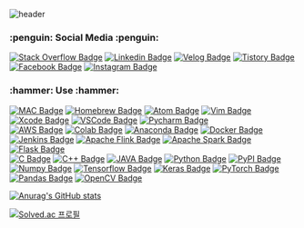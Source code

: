 ![header](https://capsule-render.vercel.app/api?type=waving&color=timeAuto&height=300&section=header&text=LinuxPenguin99&fontSize=60)

 <h3> :penguin: Social Media :penguin: </h3>

  [![Stack Overflow Badge](https://img.shields.io/badge/Stack_Overflow-0077b5?style=flat-square&logo=StackOverflow&logoColor=white&link=https://stackoverflow.com/users/17237814/linuxpenguin99)](https://stackoverflow.com/users/17237814/linuxpenguin99)
  [![Linkedin Badge](https://img.shields.io/badge/linkedin-0077b5?style=flat-square&logo=linkedin&logoColor=white&link=https://www.linkedin.com/in/%EC%83%81%EC%9D%BC-%EC%9C%A4-0938b1212/)](https://www.linkedin.com/in/%EC%83%81%EC%9D%BC-%EC%9C%A4-0938b1212/)
  [![Velog Badge](https://img.shields.io/badge/LinuxPenguin99's_Velog-11B48A?style=flat-square&logo=Vimeo&logoColor=white&link=https://velog.io/@linuxpenguin99)](https://velog.io/@linuxpenguin99)
	 [![Tistory Badge](https://img.shields.io/badge/Tistory-FF5722?style=flat-square&logo=blogger&logoColor=white&link=https://linuxpenguin.tistory.com//)](https://linuxpenguin.tistory.com/)	
  [![Facebook Badge](https://img.shields.io/badge/facebook-1877f2?style=flat-square&logo=facebook&logoColor=white&link=https://www.facebook.com/sangill.yun.9)](https://www.facebook.com/sangill.yun.9)
  [![Instagram Badge](https://img.shields.io/badge/Instagram-ff3399?style=flat-square&logo=Instagram&logoColor=white&link=https://www.instagram.com/dev_linuxpenguin99/)](https://www.instagram.com/dev_linuxpenguin99/)

<h3>:hammer: Use :hammer:</h3>

 [![MAC Badge](https://img.shields.io/badge/Mac_OS-000000?style=flat-square&logo=apple&logoColor=white&link=https://www.apple.com/kr/)](https://www.apple.com/kr/)
 [![Homebrew Badge](https://img.shields.io/badge/Homebrew-ffd40f?style=flat-square&logo=homebrew&logoColor=black&link=https://brew.sh/index_ko)](https://brew.sh/index_ko)
 [![Atom Badge](https://img.shields.io/badge/Atom-46c425?style=flat-square&logo=atom&logoColor=white&link=https://atom.io/)](https://atom.io/)
 [![Vim Badge](https://img.shields.io/badge/Vim-46c425?style=flat-square&logo=Vim&logoColor=white&link=https://www.vim.org/)](https://www.vim.org/)
 [![Xcode Badge](https://img.shields.io/badge/Xcode-147EFB?style=flat-square&logo=Xcode&logoColor=white&link=https://developer.apple.com/kr/)](https://developer.apple.com/kr/)
 [![VSCode Badge](https://img.shields.io/badge/VScode-007ACC?style=flat-square&logo=visualstudiocode&logoColor=white&link=https://code.visualstudio.com/)](https://code.visualstudio.com/)
 [![Pycharm Badge](https://img.shields.io/badge/Pycharm-31e801?style=flat-square&logo=pycharm&logoColor=white&link=https://www.jetbrains.com/pycharm/promo/?source=google&medium=cpc&campaign=14124132441&term=pycharm&gclid=CjwKCAjw9e6SBhB2EiwA5myr9s_BDJKtzjA3XK5Y8bbVujTlGuwxOmDsMzNGRV6zIwVPEpDn_U685BoC7YUQAvD_BwE)](https://www.jetbrains.com/pycharm/promo/?source=google&medium=cpc&campaign=14124132441&term=pycharm&gclid=CjwKCAjw9e6SBhB2EiwA5myr9s_BDJKtzjA3XK5Y8bbVujTlGuwxOmDsMzNGRV6zIwVPEpDn_U685BoC7YUQAvD_BwE)
	<br>
 [![AWS Badge](https://img.shields.io/badge/Amazon_AWS-fc9e1d?style=flat-square&logo=amazonaws&logoColor=white&link=https://aws.amazon.com/ko/)](https://aws.amazon.com/ko/)
 [![Colab Badge](https://img.shields.io/badge/Google_Colab-ffd40f?style=flat-square&logo=googlecolab&logoColor=black&link=https://colab.research.google.com/?hl=ko)](https://colab.research.google.com/?hl=ko)
 [![Anaconda Badge](https://img.shields.io/badge/Anaconda-31e801?style=flat-square&logo=anaconda&logoColor=white&link=https://www.anaconda.com/)](https://www.anaconda.com/)
 [![Docker Badge](https://img.shields.io/badge/Docker-429ffb?style=flat-square&logo=docker&logoColor=white&link=https://www.docker.com/)](https://www.docker.com/)
	[![Jenkins Badge](https://img.shields.io/badge/Jenkins-fb543f?style=flat-square&logo=jenkins&logoColor=white&link=https://www.jenkins.io/)](https://www.jenkins.io/)
	[![Apache Flink Badge](https://img.shields.io/badge/Apache_Flink-faf60d?style=flat-square&logo=apacheflink&logoColor=black&link=https://flink.apache.org/)](https://flink.apache.org/)
 [![Apache Spark Badge](https://img.shields.io/badge/Apache_Spark-faf60d?style=flat-square&logo=apachespark&logoColor=black&link=https://spark.apache.org/)](https://spark.apache.org/)
 [![Flask Badge](https://img.shields.io/badge/Flask-FFFFFF?style=flat-square&logo=flask&logoColor=black&link=https://flask.palletsprojects.com/)](https://flask.palletsprojects.com/)
	<br>
 [![C Badge](https://img.shields.io/badge/C-3776AB?style=flat-square&logo=c&logoColor=white&link=https://github.com/LinuxPenguin99)](https://github.com/LinuxPenguin99)
 [![C++ Badge](https://img.shields.io/badge/C++-3776AB?style=flat-square&logo=C%2B%2B&logoColor=white&link=https://github.com/cplusplus)](https://github.com/cplusplus)
 [![JAVA Badge](https://img.shields.io/badge/JAVA-3776AB?style=flat-square&logo=java&logoColor=white&link=https://www.oracle.com/kr/java/)](https://www.oracle.com/kr/java/)
 [![Python Badge](https://img.shields.io/badge/Python-3776AB?style=flat-square&logo=python&logoColor=yellow&link=https://www.python.org/)](https://www.python.org/)
 [![PyPI Badge](https://img.shields.io/badge/PyPI-3776AB?style=flat-square&logo=PyPI&logoColor=yellow&link=https://pypi.org/)](https://pypi.org/)
 [![Numpy Badge](https://img.shields.io/badge/Numpy-3776AB?style=flat-square&logo=numpy&logoColor=yellow&link=https://numpy.org/)](https://numpy.org/)
 [![Tensorflow Badge](https://img.shields.io/badge/Tensorflow-faf9f9?style=flat-square&logo=tensorflow&logoColor=orange&link=https://www.tensorflow.org/)](https://www.tensorflow.org/)
 [![Keras Badge](https://img.shields.io/badge/Keras-faf9f9?style=flat-square&logo=keras&logoColor=red&link=https://keras.io/)](https://keras.io/)
 [![PyTorch Badge](https://img.shields.io/badge/PyTorch-faf9f9?style=flat-square&logo=PyTorch&logoColor=red&link=https://pytorch.org/)](https://pytorch.org/)
 [![Pandas Badge](https://img.shields.io/badge/Pandas-faf9f9?style=flat-square&logo=pandas&logoColor=purple&link=https://pandas.pydata.org/)](https://pandas.pydata.org/)
 [![OpenCV Badge](https://img.shields.io/badge/OpenCV-faf9f9?style=flat-square&logo=opencv&logoColor=orange&link=https://opencv.org/)](https://opencv.org/)


 [![Anurag's GitHub stats](https://github-readme-stats.vercel.app/api?username=LinuxPenguin99&show_icons=true&theme=cobalt2)](https://github.com/anuraghazra/github-readme-stats)
	
 [![Solved.ac 프로필](http://mazassumnida.wtf/api/v2/generate_badge?boj=linuxpenguin99)](https://solved.ac/linuxpenguin99)
